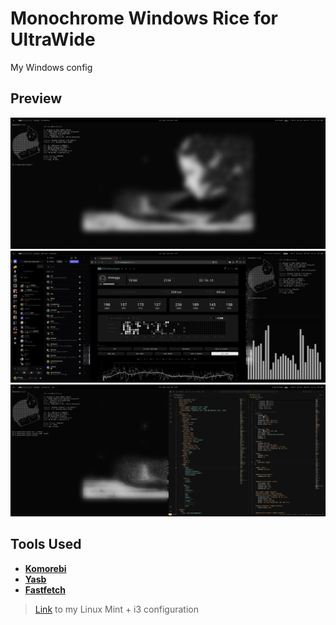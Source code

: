 # Monochrome Windows Rice for UltraWide

My Windows config

## Preview
![Preview](./Screenshots/Full%20Screen%20Terminal%20Photo.png)
![Preview](./Screenshots/Media%20Browsing.png)
![Preview](./Screenshots/Terminal%20+%20VsCode.png)

## Tools Used
- **[Komorebi](https://github.com/LGUG2Z/komorebi)**
- **[Yasb](https://github.com/amnweb/yasb)**
- **[Fastfetch](https://github.com/fastfetch-cli/fastfetch)**

> [Link](https://github.com/jhuynh226/Monochrome-Dots-i3) to my Linux Mint + i3 configuration 
